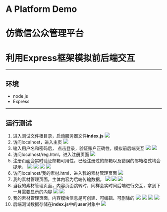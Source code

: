 # A Platform Demo 
# 仿微信公众管理平台
# 利用Express框架模拟前后端交互

---

## 环境
- node.js
- Express

---

## 运行测试
1. 进入测试文件根目录，启动服务器文件**index.js**
![](src/img/step1.png)
2. 访问localhost，进入主页
![](src/img/step2.png)
3. 输入用户名和密码后， 点击登录，验证账户正确性，模拟前后端交互
![](src/img/step5.png)
![](src/img/step6.png)
4. 访问localhost/reg.html，进入注册页面
![](src/img/step3.png)
5. 注册页面会实时验证邮箱可用性，已经注册过的邮箱以及错误的邮箱格式均会提示，
![](src/img/step7.png)
![](src/img/step8.png)
![](src/img/step9.png)
![](src/img/step10.png)
6. 访问localhost/我的素材.html，进入我的素材管理页面
![](src/img/step4.png)
7. 我的素材管理页面，主体内容为后端传输数据，
![](src/img/step11.png)
![](src/img/step12.png)
![](src/img/step13.png)
8. 当我的素材管理页面，内容页面跳转时，同样会实时同后端进行交互，拿到下一月需要显示的内容
![](src/img/step14.png)
![](src/img/step15.png)
9. 我的素材管理页面，内容模块信息是可创建、可编辑、可删除的
![](src/img/step16.png)
![](src/img/step17.png)
![](src/img/step18.png)
![](src/img/step19.png)
10. 后端测试数据存储在**index.js**中的**user**对象中
![](src/img/step20.png)